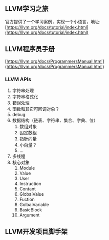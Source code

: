 
## LLVM学习之旅

官方提供了一个学习案例，实现一个小语言，地址: [https://llvm.org/docs/tutorial/index.html](https://llvm.org/docs/tutorial/index.html)

## LLVM程序员手册

[https://llvm.org/docs/ProgrammersManual.html](https://llvm.org/docs/ProgrammersManual.html)

### LLVM APIs

1. 字符串处理
2. 字符串格式化
3. 错误处理
4. 函数和其它可回调对象？
5. debug
6. 数据结构（链表、字符串、集合、字典、位）
   1. 数组对象
   2. 固定数组
   3. 指针向量
   4. 小向量？
   5. ...
7. 多线程
8. 核心对象
   1. Module
   2. Value
   3. User
   4. Instruction
   5. Contant
   6. GlobalValue
   7. Fuction
   8. GolbalVariable
   9. BasicBlock
   10. Argument

## LLVM开发项目脚手架


